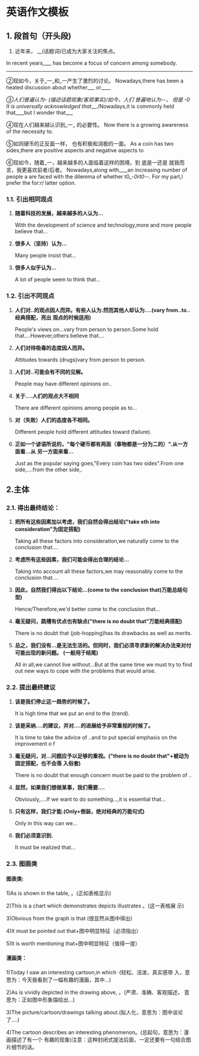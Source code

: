 # 英语作文模板

## 1. 段首句（开头段)

1. 近年来，
   __(话题词)已成为大家关注的焦点。

In recent years,___
has become a focus of
concern among somebody.

____

②现如今，关于_一_和_一产生了激烈的讨论。
Nowadays,there has been a heated discussion about
whether___
or____

_③人们普遍认为-
(描述话题现象/客观事实)/如今，人们
普遍地认为--，
但是
-0
It is universally acknowledged that___./Nowadays,it
is commonly held that___,but I wonder that___

④现在人们越来越认识到_一_
的必要性。
Now there is a growing awareness of the necessity
to.

⑤如同硬币的正反面一样，
也有积极和消极的一面。
As a coin has two sides,there are
positive aspects
and negative aspects to

⑥现如今，随着_一，越来越多的人面临着这样的困境，到
底是一还是
就我而言，我更喜欢前者/后者。
Nowadays,along with___,an increasing number of
people a
are faced with the
dilemma of whether
t0_-_0rt0_--.
For my part,I prefer the for:r/
latter option.

### 1.1. 引出相同观点

1. **随着科技的发展，越来越多的人认为…**

   With the development of science and technology,more and more people believe that...

2. **很多人（坚持）认为…**

   Many people insist that...

3. **很多人似乎认为…**

   A lot of people seem to think that...

### 1.2. 引出不同观点

1. **人们对..的观点因人而异。有些人认为.然而其他人却认为.…(vary from..to..经典搭配，亮出**
   **观点的时候适用)**

   People's views on...vary from person to person.Some hold that....However,others
   believe that....

2. **人们对待吸毒的态度因人而异。**

   Attitudes towards (drugs)vary from person to person.

3. **人们对..可能会有不同的见解。**

   People may have different opinions on..

4. **关于.…人们的观点大不相同**

   There are different opinions among people as to...

5. **对（失败）人们的态度各不相同。**

   Different people hold different attitudes toward (failure).

6. **正如一个谚语所说的，"每个硬币都有两面（事物都是一分为二的）".从一方面看...从**
   **另一方面来看…**

   Just as the popular saying goes,"Every coin has two sides".From one side,....from the other side,.

## 2.主体

### 2.1. 得出最终结论：

1. **把所有这些因素加以考虑，我们自然会得出结论("take sth into consideration"为固定搭配)**

   Taking all these factors into consideration,we naturally come to the conclusion that.…

2. **考虑所有这些因素，我们可能会得出合理的结论…**

   Taking into account all these factors,we may reasonably come to the conclusion that.…

3. **因此，自然我们得出以下结论...(come to the conclusion that)万能总结句型)**

   Hence/Therefore,we'd better come to the conclusion that...

4. **毫无疑问，跳槽有优点也有缺点("there is no doubt that"万能经典搭配)**

   There is no doubt that (job-hopping)has its drawbacks as well as merits.

5. **总之，我们没有…是无法生活的。但同时，我们必须寻求新的解决办法来对付可能出现的新问题。**
   **(一般用于结尾)**

   All in all,we cannot live without...But at the same time we must try to find out new
   ways to cope with the problems that would arise.

### 2.2. 提出最终建议

1. **该是我们停止这一趋势的时候了。**

   It is high time that we put an end to the (trend).

2. **该是采纳.…的建议，并对.…的进展给予非常重视的时候了。**

   It is time to take the advice of ..and to put special emphasis on the improvement o
   f

3. **毫无疑问，对...问题应予以足够的重视。("there is no doubt that"+被动为固定搭配，也不会落**
   **入俗套)**

   There is no doubt that enough concern must be paid to the problem of ..

4. **显然，如果我们想做某事，我们需要.…**

   Obviously,....If we want to do something...,it is essential that...

5. **只有这样，我们才能.(Only+倒装，绝对经典的万能句式)**

   Only in this way can we...

6. **我们必须意识到.**

   It must be realized that...

### 2.3. 图画类

#### 图表类:

1)As is shown in the table,
。(正如表格显示)

2)This is a chart which demonstrates depicts illustrates
。(这一表格展
示)

3)Obvious from the graph is that
(很显然从图中得出)

4)It must be pointed out that+图中明显特征（必须指出）

5)It is worth mentioning that+图中明显特征（值得一提）

#### 漫画类：

1)Today I saw an interesting cartoon,in which
·(轻松、活泼，真实感带
入，意思为：今天我看到了一幅有趣的漫画，其中…)

2)As is vividly depicted in the drawing above,
。(严肃、准确、客观描述，
意思为：正如图中形象描绘出…)

3)The picture/cartoon/drawings talking about.(拟人化，意思为：图中谈论了.…)

4)The cartoon describes an interesting phenomenon。(总起句，意思为：漫画描述了有一个
有趣的现象)注意：这种封闭式提法后面，一定还要有一句结合图片细节的话。

   
